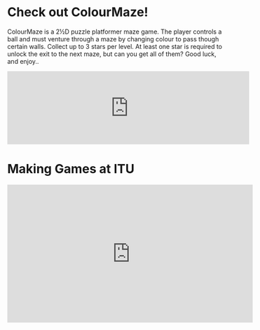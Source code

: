 # Check out ColourMaze!
ColourMaze is a 2½D puzzle platformer maze game.
The player controls a ball and must venture through a maze by changing colour to pass though certain walls. Collect up to 3 stars per level. At least one star is required to unlock the exit to the next maze, but can you get all of them?
Good luck, and enjoy..
<iframe width="552" height="167" frameborder="0" src="https://itch.io/embed/1413133"><a href="https://titantreasures.itch.io/colourmaze">ColourMaze by TitanTreasures</a></iframe>

# Making Games at ITU
<iframe width="560" height="315" src="https://www.youtube.com/embed/LyGTXPyP9cs?si=J5yPhe6GGhBriYU9" title="YouTube video player" frameborder="0" allow="accelerometer; autoplay; clipboard-write; encrypted-media; gyroscope; picture-in-picture; web-share" allowfullscreen></iframe>
